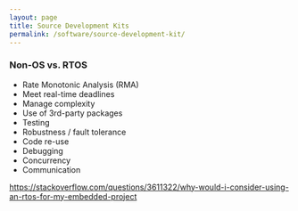 ```yaml
---
layout: page
title: Source Development Kits
permalink: /software/source-development-kit/
---
```


### Non-OS vs. RTOS

- Rate Monotonic Analysis (RMA)
- Meet real-time deadlines
- Manage complexity
- Use of 3rd-party packages
- Testing 
- Robustness / fault tolerance
- Code re-use
- Debugging
- Concurrency
- Communication

https://stackoverflow.com/questions/3611322/why-would-i-consider-using-an-rtos-for-my-embedded-project
